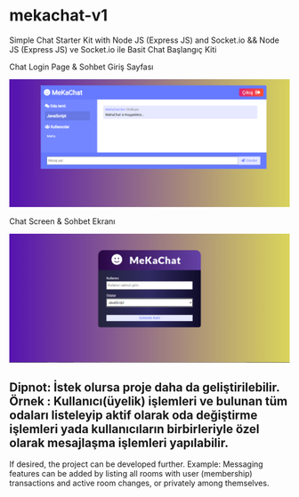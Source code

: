 # mekachat-v1

Simple Chat Starter Kit with Node JS (Express JS) and Socket.io && Node JS (Express JS) ve Socket.io ile Basit Chat Başlangıç Kiti

Chat Login Page & Sohbet Giriş Sayfası

![Giriş Sayfası](chatHome.png)

Chat Screen & Sohbet Ekranı

![Giriş Sayfası](chatLogin.png)

Dipnot:
İstek olursa proje daha da geliştirilebilir.
Örnek : Kullanıcı(üyelik) işlemleri ve bulunan tüm odaları listeleyip aktif olarak oda değiştirme işlemleri yada kullanıcıların birbirleriyle özel olarak mesajlaşma işlemleri yapılabilir.
----------------------------------------------------------------------------------
If desired, the project can be developed further.
Example: Messaging features can be added by listing all rooms with user (membership) transactions and active room changes, or privately among themselves.
